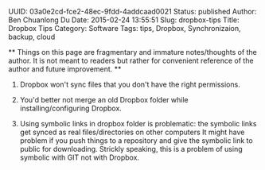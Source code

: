 UUID: 03a0e2cd-fce2-48ec-9fdd-4addcaad0021
Status: published
Author: Ben Chuanlong Du
Date: 2015-02-24 13:55:51
Slug: dropbox-tips
Title: Dropbox Tips
Category: Software
Tags: tips, Dropbox, Synchronizaion, backup, cloud

**
Things on this page are fragmentary and immature notes/thoughts of the author. 
It is not meant to readers but rather for convenient reference of the author and future improvement.
**
 


1. Dropbox won't sync files that you don't have the right permissions.

2. You'd better not merge an old Dropbox folder while installing/configuring Dropbox.

3. Using symbolic links in dropbox folder is problematic:
the symbolic links get synced as real files/directories on other computers
It might have problem if you push things to a repository and give the symbolic link to public for downloading. Strickly speaking, this is a problem of using symbolic with GIT not with Dropbox.
